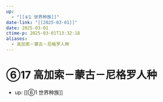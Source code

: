 ```yaml
---
up:
  - "[[⑥1 世界种族]]"
date-link: "[[2025-03-01]]"
date: 2025-03-01
ctime-p: 2025-03-01T13:32:18
aliases:
  - 高加索－蒙古－尼格罗人种
---
```


# ⑥17 高加索－蒙古－尼格罗人种

- up: [[⑥1 世界种族]]
